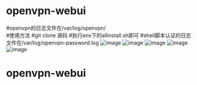 # openvpn-webui
#openvpn的日志文件在/var/log/openvpn/  
#使用方法 
#git clone 源码 
#执行env下的allinstall.sh即可 
#shell脚本认证的日志文件在/var/log/openvpn-password.log
![image](https://github.com/zhseasm/openvpn-web/blob/master/img/index.png)
![image](https://github.com/zhseasm/openvpn-web/blob/master/img/userinfo.png)
![image](https://github.com/zhseasm/openvpn-web/blob/master/img/detail.png)
![image](https://github.com/zhseasm/openvpn-web/blob/master/img/config.png)
![image](https://github.com/zhseasm/openvpn-web/blob/master/img/gateone.png)
# openvpn-webui
